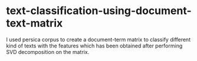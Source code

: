 # text-classification-using-document-text-matrix
I used persica corpus to create a document-term matrix to classify different kind of texts with the features which has been obtained after performing SVD decomposition on the matrix.
